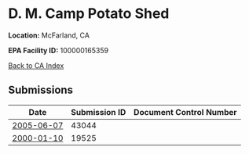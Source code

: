 # D. M. Camp Potato Shed

**Location:** McFarland, CA

**EPA Facility ID:** 100000165359

[Back to CA Index](../../index.md)

## Submissions

| Date | Submission ID | Document Control Number |
|------|--------------|-------------------------|
| [2005-06-07](submissions/43044.md) | 43044 |  |
| [2000-01-10](submissions/19525.md) | 19525 |  |
